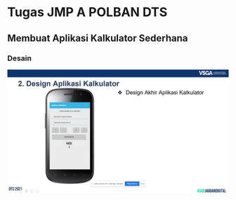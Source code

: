 # Tugas JMP A POLBAN DTS

## Membuat Aplikasi Kalkulator Sederhana

### Desain

![plot](images/soal2.png)
